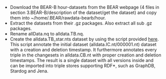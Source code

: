 * Download the BEAR-B hour-datasets from the BEAR webpage (4 files in section 3.BEAR-B/description of the dataset/get the dataset) and copy them into ~/home/.BEAR/rawdata-bearb/hour.
* Extract the datasets from their .gz packages. Also extract all sub .gz packages.
* Rename allData.nq to alldata.TB.nq.
* Create the alldata.TB_star.nts dataset by using the script provided [here](https://github.com/GreenfishK/BEAR/blob/master/scripts/build_tb_rdf_star_dataset.py). This script annotate the initial dataset (alldata.IC.nt/000001.nt) dataset with a creation and deletion timestamp. It furthermore annotates every triple in the changesets in alldata.CB.nt with proper creation and deletion timestamps. The result is a single dataset with all versions inside and can be imported into triple stores supporting RDF*, such as GraphDB, Stardog and Jena.
